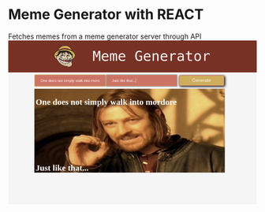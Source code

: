 # Meme Generator with REACT

Fetches memes from a meme generator server through API
![alt text](https://github.com/Shimele/Meme-Generator-React/blob/master/meme.png)


